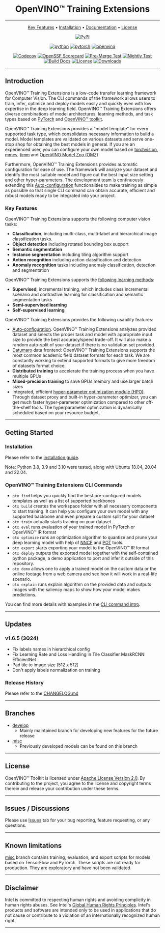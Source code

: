 <div align="center">

# OpenVINO™ Training Extensions

---

[Key Features](#key-features) •
[Installation](https://openvinotoolkit.github.io/training_extensions/latest/guide/get_started/installation.html) •
[Documentation](https://openvinotoolkit.github.io/training_extensions/latest/index.html) •
[License](#license)

[![PyPI](https://img.shields.io/pypi/v/otx)](https://pypi.org/project/otx)

<!-- markdownlint-disable MD042 -->

[![python](https://img.shields.io/badge/python-3.8%2B-green)]()
[![pytorch](https://img.shields.io/badge/pytorch-1.13.1%2B-orange)]()
[![openvino](https://img.shields.io/badge/openvino-2023.3-purple)]()

<!-- markdownlint-enable  MD042 -->

[![Codecov](https://codecov.io/gh/openvinotoolkit/training_extensions/branch/develop/graph/badge.svg?token=9HVFNMPFGD)](https://codecov.io/gh/openvinotoolkit/training_extensions)
[![OpenSSF Scorecard](https://api.securityscorecards.dev/projects/github.com/openvinotoolkit/training_extensions/badge)](https://securityscorecards.dev/viewer/?uri=github.com/openvinotoolkit/training_extensions)
[![Pre-Merge Test](https://github.com/openvinotoolkit/training_extensions/actions/workflows/pre_merge.yml/badge.svg)](https://github.com/openvinotoolkit/training_extensions/actions/workflows/pre_merge.yml)
[![Nightly Test](https://github.com/openvinotoolkit/training_extensions/actions/workflows/daily.yml/badge.svg)](https://github.com/openvinotoolkit/training_extensions/actions/workflows/daily.yml)
[![Build Docs](https://github.com/openvinotoolkit/training_extensions/actions/workflows/docs.yml/badge.svg)](https://github.com/openvinotoolkit/training_extensions/actions/workflows/docs.yml)
[![License](https://img.shields.io/badge/License-Apache%202.0-blue.svg)](https://opensource.org/licenses/Apache-2.0)
[![Downloads](https://static.pepy.tech/personalized-badge/otx?period=total&units=international_system&left_color=grey&right_color=green&left_text=PyPI%20Downloads)](https://pepy.tech/project/otx)

---

</div>

## Introduction

OpenVINO™ Training Extensions is a low-code transfer learning framework for Computer Vision.
The CLI commands of the framework allows users to train, infer, optimize and deploy models easily and quickly even with low expertise in the deep learning field.
OpenVINO™ Training Extensions offers diverse combinations of model architectures, learning methods, and task types based on [PyTorch](https://pytorch.org) and [OpenVINO™ toolkit](https://software.intel.com/en-us/openvino-toolkit).

OpenVINO™ Training Extensions provides a "model template" for every supported task type, which consolidates necessary information to build a model.
Model templates are validated on various datasets and serve one-stop shop for obtaining the best models in general.
If you are an experienced user, you can configure your own model based on [torchvision](https://pytorch.org/vision/stable/index.html), [mmcv](https://github.com/open-mmlab/mmcv), [timm](https://github.com/huggingface/pytorch-image-models) and [OpenVINO Model Zoo (OMZ)](https://github.com/openvinotoolkit/open_model_zoo).

Furthermore, OpenVINO™ Training Extensions provides automatic configuration for ease of use.
The framework will analyze your dataset and identify the most suitable model and figure out the best input size setting and other hyper-parameters.
The development team is continuously extending this [Auto-configuration](https://openvinotoolkit.github.io/training_extensions/stable/guide/explanation/additional_features/auto_configuration.html) functionalities to make training as simple as possible so that single CLI command can obtain accurate, efficient and robust models ready to be integrated into your project.

### Key Features

OpenVINO™ Training Extensions supports the following computer vision tasks:

- **Classification**, including multi-class, multi-label and hierarchical image classification tasks.
- **Object detection** including rotated bounding box support
- **Semantic segmentation**
- **Instance segmentation** including tiling algorithm support
- **Action recognition** including action classification and detection
- **Anomaly recognition** tasks including anomaly classification, detection and segmentation

OpenVINO™ Training Extensions supports the [following learning methods](https://openvinotoolkit.github.io/training_extensions/latest/guide/explanation/algorithms/index.html):

- **Supervised**, incremental training, which includes class incremental scenario and contrastive learning for classification and semantic segmentation tasks
- **Semi-supervised learning**
- **Self-supervised learning**

OpenVINO™ Training Extensions provides the following usability features:

- [Auto-configuration](https://openvinotoolkit.github.io/training_extensions/stable/guide/explanation/additional_features/auto_configuration.html). OpenVINO™ Training Extensions analyzes provided dataset and selects the proper task and model with appropriate input size to provide the best accuracy/speed trade-off. It will also make a random auto-split of your dataset if there is no validation set provided.
- [Datumaro](https://openvinotoolkit.github.io/datumaro/stable/index.html) data frontend: OpenVINO™ Training Extensions supports the most common academic field dataset formats for each task. We are constantly working to extend supported formats to give more freedom of datasets format choice.
- **Distributed training** to accelerate the training process when you have multiple GPUs
- **Mixed-precision training** to save GPUs memory and use larger batch sizes
- Integrated, efficient [hyper-parameter optimization module (HPO)](https://openvinotoolkit.github.io/training_extensions/stable/guide/explanation/additional_features/hpo.html). Through dataset proxy and built-in hyper-parameter optimizer, you can get much faster hyper-parameter optimization compared to other off-the-shelf tools. The hyperparameter optimization is dynamically scheduled based on your resource budget.

---

## Getting Started

### Installation

Please refer to the [installation guide](https://openvinotoolkit.github.io/training_extensions/latest/guide/get_started/installation.html).

Note: Python 3.8, 3.9 and 3.10 were tested, along with Ubuntu 18.04, 20.04 and 22.04.

### OpenVINO™ Training Extensions CLI Commands

- `otx find` helps you quickly find the best pre-configured models templates as well as a list of supported backbones
- `otx build` creates the workspace folder with all necessary components to start training. It can help you configure your own model with any supported backbone and even prepare a custom split for your dataset
- `otx train` actually starts training on your dataset
- `otx eval` runs evaluation of your trained model in PyTorch or OpenVINO™ IR format
- `otx optimize` runs an optimization algorithm to quantize and prune your deep learning model with help of [NNCF](https://github.com/openvinotoolkit/nncf) and [POT](https://docs.openvino.ai/latest/pot_introduction.html) tools.
- `otx export` starts exporting your model to the OpenVINO™ IR format
- `otx deploy` outputs the exported model together with the self-contained python package, a demo application to port and infer it outside of this repository.
- `otx demo` allows one to apply a trained model on the custom data or the online footage from a web camera and see how it will work in a real-life scenario.
- `otx explain` runs explain algorithm on the provided data and outputs images with the saliency maps to show how your model makes predictions.

You can find more details with examples in the [CLI command intro](https://openvinotoolkit.github.io/training_extensions/latest/guide/get_started/cli_commands.html).

---

## Updates

### v1.6.5 (3Q24)

- Fix labels names in hierarchical config
- Fix Learning Rate and Loss Handling in Tile Classifier MaskRCNN EfficientNet
- Pad tile to image size (512 x 512)
- Don't apply labels normalization on training

### Release History

Please refer to the [CHANGELOG.md](CHANGELOG.md)

---

## Branches

- [develop](https://github.com/openvinotoolkit/training_extensions/tree/develop)
  - Mainly maintained branch for developing new features for the future release
- [misc](https://github.com/openvinotoolkit/training_extensions/tree/misc)
  - Previously developed models can be found on this branch

---

## License

OpenVINO™ Toolkit is licensed under [Apache License Version 2.0](LICENSE).
By contributing to the project, you agree to the license and copyright terms therein and release your contribution under these terms.

---

## Issues / Discussions

Please use [Issues](https://github.com/openvinotoolkit/training_extensions/issues/new/choose) tab for your bug reporting, feature requesting, or any questions.

---

## Known limitations

[misc](https://github.com/openvinotoolkit/training_extensions/tree/misc) branch contains training, evaluation, and export scripts for models based on TensorFlow and PyTorch.
These scripts are not ready for production. They are exploratory and have not been validated.

---

## Disclaimer

Intel is committed to respecting human rights and avoiding complicity in human rights abuses.
See Intel's [Global Human Rights Principles](https://www.intel.com/content/www/us/en/policy/policy-human-rights.html).
Intel's products and software are intended only to be used in applications that do not cause or contribute to a violation of an internationally recognized human right.

---
